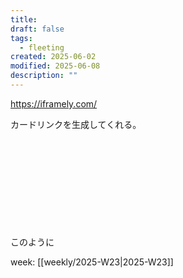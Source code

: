 ```yaml
---
title:
draft: false
tags:
  - fleeting
created: 2025-06-02
modified: 2025-06-08
description: ""
---
```

https://iframely.com/

カードリンクを生成してくれる。

<div class="iframely-embed"><div class="iframely-responsive" style="height: 140px; padding-bottom: 0;"><a href="https://iframely.com/" data-iframely-url="//iframely.net/KGpjY3"></a></div></div><script async src="//iframely.net/embed.js"></script>

このように

week: [[weekly/2025-W23|2025-W23]]

